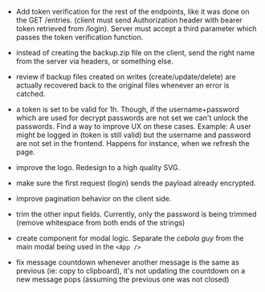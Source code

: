 - Add token verification for the rest of the endpoints, like it was done on the GET /entries. (client must send Authorization header with bearer token retrieved from /login). Server must accept a third parameter which passes the token verification function.

- instead of creating the backup.zip file on the client, send the right name from the server via headers, or something else.

- review if backup files created on writes (create/update/delete) are actually recovered back to the original files whenever an error is catched.

- a token is set to be valid for 1h. Though, if the username+password which are used for decrypt passwords are not set we can't unlock the passwords. Find a way to improve UX on these cases. Example: A user might be logged in (token is still valid) but the username and password are not set in the frontend. Happens for instance, when we refresh the page.

- improve the logo. Redesign to a high quality SVG.

- make sure the first request (login) sends the payload already encrypted.

- improve pagination behavior on the client side.

- trim the other input fields. Currently, only the password is being trimmed (remove whitespace from both ends of the strings)

- create component for modal logic. Separate the _cebola guy_ from the main modal being used in the `<App />`

- fix message countdown whenever another message is the same as previous (ie: copy to clipboard), it's not updating the countdown on a new message pops (assuming the previous one was not closed)
